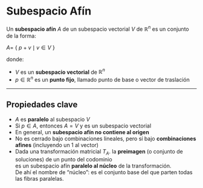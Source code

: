 # Subespacio Afín


Un **subespacio afín** $A$ de un subespacio vectorial $V$ de $\mathbb{R}^n$ es un conjunto de la forma:

$A =$ { $p + v \mid v \in V$ }



donde:

- $V$ es un **subespacio vectorial** de $\mathbb{R}^n$
- $p \in \mathbb{R}^n$ es un **punto fijo**, llamado punto de base o vector de traslación

---

##  Propiedades clave

- $A$ es **paralelo** al subespacio $V$
- Si $p \in A$, entonces $A = V$ y es un subespacio vectorial
- En general, un **subespacio afín no contiene al origen**
- No es cerrado bajo combinaciones lineales, pero sí bajo **combinaciones afines** (incluyendo un 1 al vector)
- Dada una transformación matricial $T_A$.  la **preimagen** (o conjunto de soluciones) de un punto del codominio  
  es un subespacio afín **paralelo al núcleo** de la transformación.  
  De ahí el nombre de “núcleo”: es el conjunto base del que parten todas las fibras paralelas. 

